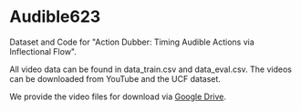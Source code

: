 # Audible623
Dataset and Code for "Action Dubber: Timing Audible Actions via Inflectional Flow".

All video data can be found in data_train.csv and data_eval.csv. The videos can be downloaded from YouTube and the UCF dataset.

We provide the video files for download via [Google Drive](https://drive.google.com/file/d/1nBDGtSROspucC6pF8ocnf6eOsZ4XWIjw/view?usp=sharing).
